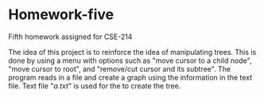 # Homework-five
Fifth homework assigned for CSE-214

The idea of this project is to reinforce the idea of manipulating trees. This is done by using a menu with options such as "move cursor to a child node", "move cursor to root", and "remove/cut cursor and its subtree". The program reads in a file and create a graph using the information in the text file. Text file "*a.txt*" is used for the to create the tree. 
